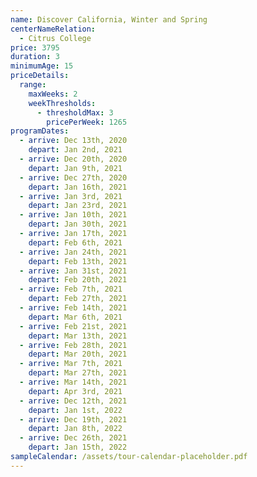 ```yaml
---
name: Discover California, Winter and Spring
centerNameRelation:
  - Citrus College
price: 3795
duration: 3
minimumAge: 15
priceDetails:
  range:
    maxWeeks: 2
    weekThresholds:
      - thresholdMax: 3
        pricePerWeek: 1265
programDates:
  - arrive: Dec 13th, 2020
    depart: Jan 2nd, 2021
  - arrive: Dec 20th, 2020
    depart: Jan 9th, 2021
  - arrive: Dec 27th, 2020
    depart: Jan 16th, 2021
  - arrive: Jan 3rd, 2021
    depart: Jan 23rd, 2021
  - arrive: Jan 10th, 2021
    depart: Jan 30th, 2021
  - arrive: Jan 17th, 2021
    depart: Feb 6th, 2021
  - arrive: Jan 24th, 2021
    depart: Feb 13th, 2021
  - arrive: Jan 31st, 2021
    depart: Feb 20th, 2021
  - arrive: Feb 7th, 2021
    depart: Feb 27th, 2021
  - arrive: Feb 14th, 2021
    depart: Mar 6th, 2021
  - arrive: Feb 21st, 2021
    depart: Mar 13th, 2021
  - arrive: Feb 28th, 2021
    depart: Mar 20th, 2021
  - arrive: Mar 7th, 2021
    depart: Mar 27th, 2021
  - arrive: Mar 14th, 2021
    depart: Apr 3rd, 2021
  - arrive: Dec 12th, 2021
    depart: Jan 1st, 2022
  - arrive: Dec 19th, 2021
    depart: Jan 8th, 2022
  - arrive: Dec 26th, 2021
    depart: Jan 15th, 2022
sampleCalendar: /assets/tour-calendar-placeholder.pdf
---
```

